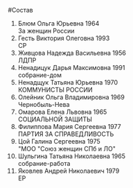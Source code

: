 #Состав
1. Блюм Ольга Юрьевна 1964   
    За женщин России
2. Гесть Виктория Олеговна 1993   
    СР
3. Живцова Надежда Васильевна 1956   
    ЛДПР
4. Ненадицук Дарья Максимовна 1991   
    собрание-дом
5. Ненадщук Татьяна Юрьевна 1970   
    КОММУНИСТЫ РОССИИ
6. Олейник Ольга Владимировна 1969   
    Чернобыль-Нева
7. Омарова Елена Львовна 1965   
    СОЦИАЛЬНОЙ ЗАЩИТЫ
8. Филиппова Мария Сергеевна 1977   
    ПАРТИЯ ЗА СПРАВЕДЛИВОСТЬ
9. Цой Галина Сергеевна 1975   
    "МОО "Союз женщин СПб и ЛО"
10. Шульгина Татьяна Николаевна 1965   
    собрание-работа
11. Яковлев Андрей Николаевич 1979   
    ЕР

